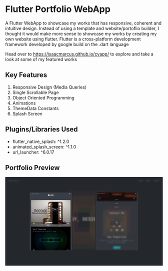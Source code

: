 # Flutter Portfolio WebApp

A Flutter WebApp to showcase my works that has responsive, coherent and intuitive design. Instead of using a template and website/portoflio builder, I thought it would make more sense to showcase my works by creating my own website using flutter. Flutter is a cross-platform development framework developed by google build on the .dart language

Head over to https://isaacmarcus.github.io/cvapp/ to explore and take a look at some of my featured works

## Key Features

1. Responsive Design (Media Queries)
2. Single Scrollable Page
3. Object Oriented Programming
4. Animations
5. ThemeData Constants
6. Splash Screen

## Plugins/Libraries Used
- flutter_native_splash: ^1.2.0
- animated_splash_screen: ^1.1.0
- url_launcher: ^6.0.17

## Portfolio Preview
![preview_img](https://github.com/isaacmarcus/cvapp/blob/main/assets/images/cvapp_ss.png?raw=true)
 
